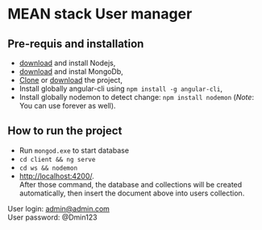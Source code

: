# MEAN stack User manager

## Pre-requis and installation
* [download](https://nodejs.org/en/download/) and install Nodejs,
* [download](https://www.mongodb.com/download-center#community) and instal MongoDb,
* [Clone](https://github.com/radonirinamaminiaina/mean-stack-user-tut.git) or [download](https://github.com/radonirinamaminiaina/mean-stack-user-tut/archive/master.zip) the project,
* Install globally angular-cli using `npm install -g angular-cli`,
* Install globally nodemon to detect change: `npm install nodemon` (*Note*: You can use forever as well).

## How to run the project
* Run `mongod.exe` to start database
* `cd client && ng serve`
* `cd ws && nodemon`
* [http://localhost:4200/](http://localhost:4200/). <br/>
After those command, the database and collections will be created automatically, then insert the document above into users collection.

User login: admin@admin.com <br/>
User password: @Dmin123
